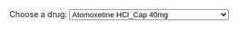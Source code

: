 <html>
    <head>
        <meta charset="UTF-8">
        <title>Temperature Data Bar Graph</title>
        <script type="text/javascript" src="https://cdnjs.cloudflare.com/ajax/libs/Chart.js/2.8.0/Chart.min.js"></script>
        <script type="text/javascript" src="https://cdnjs.cloudflare.com/ajax/libs/d3/5.7.0/d3.min.js"></script>
    </head>
    <body>
	<form>
  		<label for="cars">Choose a drug:</label>
  		<select name="cars" id="cars" onchange="updateChart()">
			<option value="0403040W0AAALAL">Atomoxetine HCl_Cap 40mg                    </option>
			<option value="0403040Z0AAAAAA">Atomoxetine 40mg capsules                   </option>
			<option value="0404000M0BDAAAM">Atomoxetine HCl_Cap 25mg                    </option>
			<option value="0404000M0BCAEAQ">Atomoxetine 25mg capsules                   </option>
			<option value="0404000M0BGAEAQ">Concerta_XL Tab 36mg                        </option>
			<option value="0404000M0BCADAU">Concerta XL 36mg tablets                    </option>
			<option value="0404000M0BGADAU">Concerta_XL Tab 27mg                        </option>
			<option value="0402010ADAAAGAG">Concerta XL 27mg tablets                    </option>
			<option value="0401010ADAAAAAA">Equasym XL_Cap 30mg                         </option>
			<option value="0401010ADBBAAAA">Equasym XL 30mg capsules                    </option>
			<option value="0408010F0AAABAB">Venlafaxine_Tab 225mg M/R                   </option>
			<option value="0403030Q0AAABAB">Venlafaxine 225mg modified-release tablets  </option>
			<option value="0403040W0AAABAB">Agomelatine_Tab 25mg                        </option>
			<option value="0403030E0AAAEAE">Agomelatine 25mg tablets                    </option>
			<option value="0404000M0AAAAAA">Concerta_XL Tab 18mg                        </option>
			<option value="0403030Q0AAAAAA">Concerta XL 18mg tablets                    </option>
			<option value="040201060AAALAL">Equasym XL_Cap 20mg                         </option>
			<option value="0401020P0AAABAB">Equasym XL 20mg capsules                    </option>
			<option value="0403040W0AAAKAK">Medikinet XL_Cap 20mg                       </option>
			<option value="0407042F0AAAAAA">Medikinet XL 20mg capsules                  </option>
			<option value="040201030AAACAC">Equasym XL_Cap 10mg                         </option>
			<option value="0402010ABAAAKAK">Equasym XL 10mg capsules                    </option>
			<option value="0402010ABAAADAD">Medikinet XL_Cap 10mg                       </option>
			<option value="0404000M0AAAJAJ">Medikinet XL 10mg capsules                  </option>
			<option value="0403040W0AAAAAA">Aripiprazole_Oral Soln 5mg/5ml              </option>
			<option value="040201030AAAAAA">Aripiprazole 1mg/ml oral solution           </option>
			<option value="0403040X0AAANAN">Melatonin_Tab 2mg M/R                       </option>
			<option value="0403040X0AAAPAP">Melatonin 2mg modified-release tablets      </option>
			<option value="0403040Y0AAABAB">Circadin_Tab 2mg M/R                        </option>
			<option value="040201060AAACAC">Circadin 2mg modified-release tablets       </option>
			<option value="040201030AAABAB">Clonazepam_Tab 500mcg                       </option>
			<option value="0403040X0AAAAAA">Clonazepam 500microgram tablets             </option>
			<option value="0402010ABAAACAC">Sertraline HCl_Tab 100mg                    </option>
			<option value="0403040W0AAAJAJ">Sertraline 100mg tablets                    </option>
			<option value="040201030AAAKAK">Venlafaxine_Tab 75mg                        </option>
			<option value="0304010W0AAALAL">Venlafaxine HCl_Tab 75mg                    </option>
			<option value="0402010ABAAAFAF">Fluoxetine HCl_Cap 60mg                     </option>
			<option value="040201060AAABAB">Fluoxetine 60mg capsules                    </option>
  		</select>
  		<br><br>
	</form>
        <canvas id="chart"></canvas>
        <script>
		var chart;
		var tmp = document.getElementById('cars').value;
		var file = 'docs/database/individual_drugs_6monthly/'.concat(tmp,'.csv');			
		d3.csv(file).then(makeChart);				
		function makeChart(days) {
				var test = document.getElementById('cars').value;
			        var title = test;
				// var title = 'Predictions of prescriptions at OUH';
				var dayLabel = days.map(function(d){return d.time});
				var dayTemp = days.map(function(d) {return d.Y});
				var dayPred = days.map(function(d) {return d.Ybar});
				// Set Min for better visiable range
				var minX = d3.min(dayTemp);
				minX -= 10;
					
				chart = new Chart('chart', {
			    		type: 'bar',
					    data: {
						labels: dayLabel,
						datasets: [
						    {
							label: 'Actual',
							data: dayTemp,
							backgroundColor: '#A0EFFD',
							},
							{
								label: 'Predicted',
								data: dayPred,
								backgroundColor: '#DAA0FD',
							}
						]
						},
					options: {
						title: {
				    		display: true,
						    text: title,
					},
					legend: {
						    display: true
					},
					scales: {
					    yAxes: [
						{
						    display: true,
          					    scaleLabel: {
           						 display: true,
           						 labelString: 'Total quantity prescribed'
         					 },
					}
				    ]
					    xAxes: [
						{
						    display: true,
          					    scaleLabel: {
           						 display: true,
           						 labelString: 'Period'
         					 },
						    ticks: {
							suggestedMin: minX,
					    }
					}
				    ]
				}	
			    }
			});
		
		    };
		function updateChart()
		{
			var tmp = document.getElementById('cars').value;
			var file = 'docs/database/individual_drugs/'.concat(tmp,'.csv');
			// var chart = document.getElementById('chart');	
			// chart.data.datasets.pop();
			// chart.update();
			chart.destroy();
			d3.csv(file).then(makeChart);			
		};		
        </script>
    </body>
</html>
